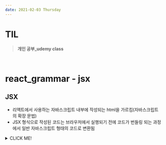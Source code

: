 ```yaml
---
date: 2021-02-03 Thursday
---
```


# TIL

> **개인 공부_udemy class**
<br />

# react_grammar - jsx

## JSX
- 리액트에서 사용하는 자바스크립트 내부에 작성되는 html을 가르킴(자바스크립트의 확장 문법)
- JSX 형식으로 작성된 코드는 브라우저에서 실행되기 전에 코드가 번들링 되는 과정에서 일반 자바스크립트 형태의 코드로 변환됨


<details>
<summary>CLICK ME!</summary>  

- https://developerntraveler.tistory.com/54
</detials>  
